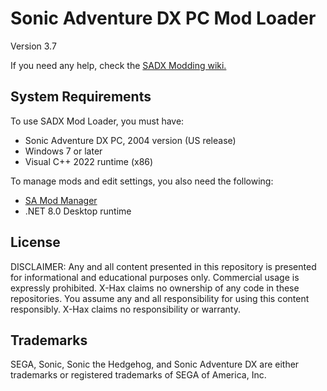 # Sonic Adventure DX PC Mod Loader
Version 3.7

If you need any help, check the [SADX Modding wiki.](https://github.com/X-Hax/SADXModdingGuide/wiki/SADX-Troubleshooting-Guide)

## System Requirements

To use SADX Mod Loader, you must have:
* Sonic Adventure DX PC, 2004 version (US release)
* Windows 7 or later
* Visual C++ 2022 runtime (x86)

To manage mods and edit settings, you also need the following:
* [SA Mod Manager](https://github.com/X-Hax/SA-Mod-Manager)
* .NET 8.0 Desktop runtime

## License

DISCLAIMER:
Any and all content presented in this repository is presented for
informational and educational purposes only. Commercial usage is
expressly prohibited. X-Hax claims no ownership of any code
in these repositories. You assume any and all responsibility for
using this content responsibly. X-Hax claims no responsibility
or warranty.


## Trademarks

SEGA, Sonic, Sonic the Hedgehog, and Sonic Adventure DX are either
trademarks or registered trademarks of SEGA of America, Inc.
